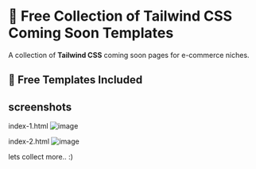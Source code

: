 ﻿# 🚀 Free Collection of Tailwind CSS Coming Soon Templates  

A collection of **Tailwind CSS** coming soon pages for e-commerce niches.  

## 🌟 Free Templates Included  
## screenshots
index-1.html
![image](https://github.com/tauseedzaman/tailwind-comming-soon/assets/64689921/03268ce8-1c0c-47c6-a455-c1373c1df748)

index-2.html
![image](https://github.com/tauseedzaman/tailwind-comming-soon/assets/64689921/cb6371d8-89c0-4a6e-87df-f7c35a5e4e61)

lets collect more.. :)
